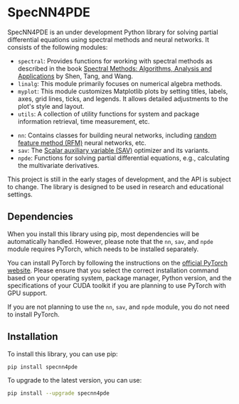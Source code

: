 # SpecNN4PDE
SpecNN4PDE is an under development Python library for solving partial differential equations using spectral methods and neural networks. It consists of the following modules:

- `spectral`: Provides functions for working with spectral methods as described in the book [Spectral Methods: Algorithms, Analysis and Applications](https://link.springer.com/book/10.1007/978-3-540-71041-7) by Shen, Tang, and Wang.
- `linalg`: This module primarily focuses on numerical algebra methods.
- `myplot`: This module customizes Matplotlib plots by setting titles, labels, axes, grid lines, ticks, and legends. It allows detailed adjustments to the plot's style and layout.
- `utils`: A collection of utility functions for system and package information retrieval, time measurement, etc.
<!-- -  -->
- `nn`: Contains classes for building neural networks, including [random feature method (RFM)](https://global-sci.org/intro/article_detail/jml/21029.html) neural networks, etc.
- `sav`: The [Scalar auxiliary variable (SAV)](https://www.sciencedirect.com/science/article/pii/S002199911730774X) optimizer and its variants.
- `npde`: Functions for solving partial differential equations, e.g., calculating the multivariate derivatives.


This project is still in the early stages of development, and the API is subject to change. The library is designed to be used in research and educational settings.

## Dependencies

When you install this library using pip, most dependencies will be automatically handled. However, please note that the `nn`, `sav`, and `npde` module requires PyTorch, which needs to be installed separately.

You can install PyTorch by following the instructions on the [official PyTorch website](https://pytorch.org/get-started/locally/). Please ensure that you select the correct installation command based on your operating system, package manager, Python version, and the specifications of your CUDA toolkit if you are planning to use PyTorch with GPU support.

If you are not planning to use the `nn`, `sav`, and `npde` module, you do not need to install PyTorch.

## Installation

To install this library, you can use pip:

```bash
pip install specnn4pde
```

To upgrade to the latest version, you can use:

```bash
pip install --upgrade specnn4pde
```
